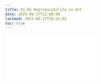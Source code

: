 ```yaml
---
title: 01.01 Reproducibility in Art
date: 2025-08-27T12:00:00
lastmod: 2025-08-17T10:43:01
toc: true
---
```


![Link to included file content](../../../../articles/reproducibility-in-art.md)
